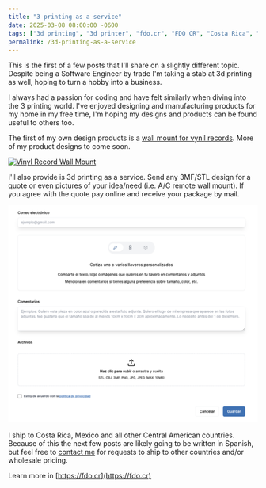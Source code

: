 ```yaml
---
title: "3 printing as a service"
date: 2025-03-08 08:00:00 -0600
tags: ["3d printing", "3d printer", "fdo.cr", "FDO CR", "Costa Rica", "Centroamérica", "México"]
permalink: /3d-printing-as-a-service
---
```


This is the first of a few posts that I'll share on a slightly different topic. Despite being a Software Engineer by trade I'm taking a stab at 3d printing as well, hoping to turn a hobby into a business.

I always had a passion for coding and have felt similarly when diving into the 3 printing world. I've enjoyed designing and manufacturing products for my home in my free time, I'm hoping my designs and products can be found useful to others too.

The first of my own design products is a [wall mount for vynil records](https://shop.fdo.cr/products/soporte-discos-vinilos-libra). More of my product designs to come soon.

[![Vinyl Record Wall Mount](/assets/vinyl_record_wall_mount_2.png)](https://shop.fdo.cr/products/soporte-discos-vinilos-libra)

I'll also provide is 3d printing as a service. Send any 3MF/STL design for a quote or even pictures of your idea/need (i.e. A/C remote wall mount). If you agree with the quote pay online and receive your package by mail.

[![fdo.cr quote form](/assets/fdo_cr_quotes.png)](https://fdo.cr/quotes/new)

I ship to Costa Rica, Mexico and all other Central American countries. Because of this the next few posts are likely going to be written in Spanish, but feel free to [contact me](https://shop.fdo.cr/pages/contact) for requests to ship to other countries and/or wholesale pricing.

Learn more in [https://fdo.cr](https://fdo.cr)